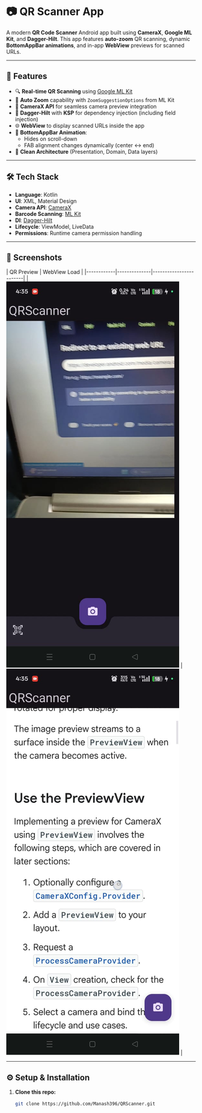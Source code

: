 # 📷 QR Scanner App

A modern **QR Code Scanner** Android app built using **CameraX**, **Google ML Kit**, and **Dagger-Hilt**. This app features **auto-zoom** QR scanning, dynamic **BottomAppBar animations**, and in-app **WebView** previews for scanned URLs.

---

## 🚀 Features

- 🔍 **Real-time QR Scanning** using [Google ML Kit](https://developers.google.com/ml-kit/vision/barcode-scanning/android)
- 🤖 **Auto Zoom** capability with `ZoomSuggestionOptions` from ML Kit
- 📸 **CameraX API** for seamless camera preview integration
- 💉 **Dagger-Hilt** with **KSP** for dependency injection (including field injection)
- 🌐 **WebView** to display scanned URLs inside the app
- 🎯 **BottomAppBar Animation**:  
  - Hides on scroll-down  
  - FAB alignment changes dynamically (center ↔ end)
- 🧪 **Clean Architecture** (Presentation, Domain, Data layers)

---

## 🛠️ Tech Stack

- **Language**: Kotlin
- **UI**: XML, Material Design
- **Camera API**: [CameraX](https://developer.android.com/training/camerax)
- **Barcode Scanning**: [ML Kit](https://developers.google.com/ml-kit)
- **DI**: [Dagger-Hilt](https://dagger.dev/hilt/)
- **Lifecycle**: ViewModel, LiveData
- **Permissions**: Runtime camera permission handling

---

## 📸 Screenshots

| QR Preview | WebView Load |
|------------|--------------|------------------------|
| ![preview](screenshots/preview.png) | ![web](screenshots/web.png) |

---

## ⚙️ Setup & Installation

1. **Clone this repo:**
   ```bash
   git clone https://github.com/Manash396/QRScanner.git
   
